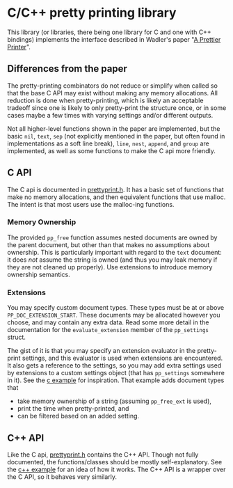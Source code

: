# C/C++ pretty printing library

This library (or libraries, there being one library for C and one with C++
bindings) implements the interface described in Wadler's paper "[A
Prettier Printer][pretty]".

## Differences from the paper

The pretty-printing combinators do not reduce or simplify when called so that
the base C API may exist without making any memory allocations. All reduction is
done when pretty-printing, which is likely an acceptable tradeoff since one is
likely to only pretty-print the structure once, or in some cases maybe a few
times with varying settings and/or different outputs.

Not all higher-level functions shown in the paper are implemented, but the basic
`nil`, `text`, `sep` (not explicitly mentioned in the paper, but often found in
implementations as a soft line break), `line`, `nest`, `append`, and `group` are
implemented, as well as some functions to make the C api more friendly.

## C API

The C api is documented in [prettyprint.h][c-api]. It has a basic set of
functions that make no memory allocations, and then equivalent functions that
use malloc. The intent is that most users use the malloc-ing functions.

### Memory Ownership

The provided `pp_free` function assumes nested documents are owned by the parent
document, but other than that makes no assumptions about ownership. This is
particularly important with regard to the `text` document: it does *not* assume
the string is owned (and thus you may leak memory if they are not cleaned up
properly). Use extensions to introduce memory ownership semantics.

### Extensions

You may specify custom document types. These types must be at or above
`PP_DOC_EXTENSION_START`. These documents may be allocated however you choose,
and may contain any extra data. Read some more detail in the documentation for
the `evaluate_extension` member of the `pp_settings` struct.

The gist of it is that you may specify an extension evaluator in the
pretty-print settings, and this evaluator is used when extensions are
encountered. It also gets a reference to the settings, so you may add extra
settings used by extensions to a custom settings object (that has `pp_settings`
somewhere in it). See the [c example][cex] for inspiration. That example adds
document types that

* take memory ownership of a string (assuming `pp_free_ext` is used),
* print the time when pretty-printed, and
* can be filtered based on an added setting.

## C++ API

Like the C api, [prettyprint.h][cpp-api] contains the C++ API. Though not fully
documented, the functions/classes should be mostly self-explanatory. See the [c++
example][cppex] for an idea of how it works. The C++ API is a wrapper over the C
API, so it behaves very similarly.


[pretty]: https://homepages.inf.ed.ac.uk/wadler/papers/prettier/prettier.pdf
[c-api]: src/prettyprint.h
[cpp-api]: src/prettyprint.h
[cex]: example/c-api.c
[cppex]: example/cpp-api.c
